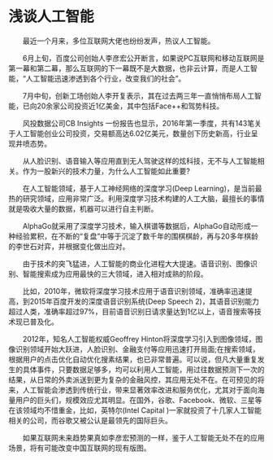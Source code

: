 # 浅谈人工智能
　　最近一个月来，多位互联网大佬也纷纷发声，热议人工智能。

　　6月上旬，百度公司创始人李彦宏公开断言，如果说PC互联网和移动互联网是第一幕和第二幕，那么互联网的下一幕既不是大数据，也非云计算，而是人工智能，“人工智能迅速渗透到各个行业，改变我们的社会”。

　　7月中旬，创新工场创始人李开复表示，其在过去两三年一直悄悄布局人工智能，已向20余家公司投资近1亿美金，其中包括Face++和驾势科技。

　　风投数据公司CB Insights 一份报告也显示，2016年第一季度，共有143笔关于人工智能创业公司投资，交易额高达6.02亿美元，数量创下历史新高，行业呈现井喷态势。

　　从人脸识别、语音输入等应用直到无人驾驶这样的炫科技，无不与人工智能相关。作为一股新兴的技术力量，为什么人工智能如此重要?

　　在人工智能领域，基于人工神经网络的深度学习(Deep Learning)，是当前最热的研究领域，应用非常广泛。利用深度学习技术构建的人工大脑，最擅长的事情就是吸收大量的数据，机器可以进行自主判断。

　　AlphaGo就采用了深度学习技术，输入棋谱等数据后，AlphaGo自动形成一种经验累积，在不断的“复盘”中等于沉淀了数千年的围棋棋龄，再与20多年棋龄的李世石对弈，并根据变化做出应对。

　　由于技术的突飞猛进，人工智能的商业化进程大大提速。语音识别、图像识别、智能搜索成为应用最快的三大领域，进入相对成熟的阶段。

　　比如，2010年，微软将深度学习技术应用于语音识别领域，准确率迅速提高，到2015年百度开发的深度语音识别系统(Deep Speech 2)，其语音识别能力超过人类，准确率超过97%，目前语音识别日请求量达到1亿以上，语音搜索等技术现已普及化。

　　2012年，知名人工智能权威Geoffrey Hinton将深度学习引入到图像领域，图像识别领域开始大跃进，人脸识别、金融支付等应用迅速打开局面;在搜索领域，根据用户的点击优化自动优化搜素结果，也已非常普遍。可以说，但凡大量重复发生的具体事件，只要数据足够多，均可以利用人工智能，用过往数据预测下一次的结果，从日常的外卖派送到更为复杂的金融风控，其应用无处不在。在可预见的将来，人工智能会渗透到传统行业，带来显著效率改进和服务优化，尤其对于面向海量用户的巨头们，规模效应尤其明显。在国外，谷歌、Facebook、微软、三星等在该领域均不惜重金，比如，英特尔(Intel Capital )一家就投资了十几家人工智能相关的公司，而谷歌又被公认是最领先的国际巨头。

　　如果互联网未来趋势果真如李彦宏预测的一样，鉴于人工智能无处不在的应用场景，将有可能改变中国互联网的现有版图。

